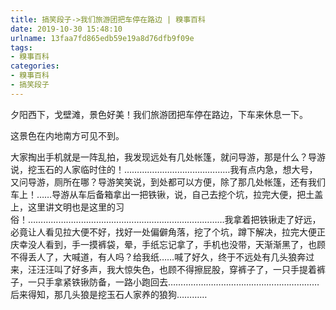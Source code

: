 ```yaml
---
title: 搞笑段子->我们旅游团把车停在路边 | 糗事百科
date: 2019-10-30 15:48:10
urlname: 13faa7fd865edb59e19a8d76dfb9f09e
tags: 
- 糗事百科
categories:
- 糗事百科
- 搞笑段子
---
```

夕阳西下，戈壁滩，景色好美！我们旅游团把车停在路边，下车来休息一下。

这景色在内地南方可见不到。

大家掏出手机就是一阵乱拍，我发现远处有几处帐篷，就问导游，那是什么？导游说，挖玉石的人家临时住的！……………………………………我有点内急，想大号，又问导游，厕所在哪？导游笑笑说，到处都可以方便，除了那几处帐篷，还有我们车上！……导游从车后备箱拿出一把铁锹，说，自己去挖个坑，拉完大便，把土盖上，这里讲文明也是这里的习俗！……………………………………………………………………我拿着把铁锹走了好远，必竟让人看见拉大便不好，找好一处偏僻角落，挖了个坑，蹲下解决，拉完大便正庆幸没人看到，手一摸裤袋，晕，手纸忘记拿了，手机也没带，天渐渐黑了，也顾不得丢人了，大喊道，有人吗？给我纸……喊了好久，终于不远处有几头狼奔过来，汪汪汪叫了好多声，我大惊失色，也顾不得擦屁股，穿裤子了，一只手提着裤子，一只手拿紧铁锹防备，一路小跑回去……………………………………………………后来得知，那几头狼是挖玉石人家养的狼狗…………


